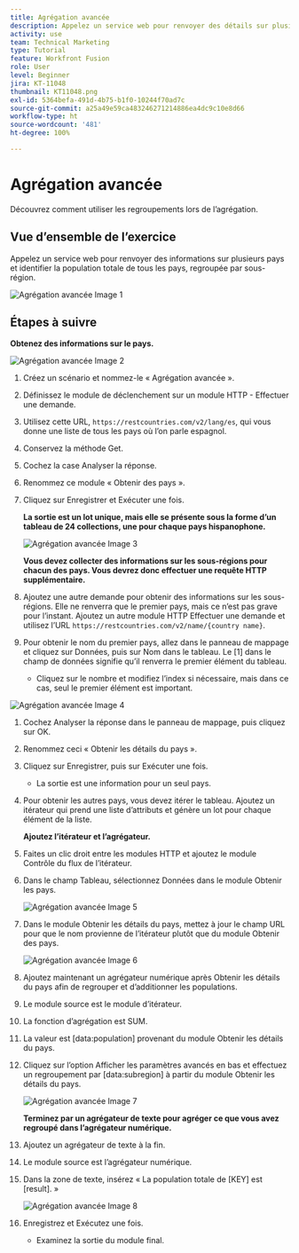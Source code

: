 ```yaml
---
title: Agrégation avancée
description: Appelez un service web pour renvoyer des détails sur plusieurs pays et identifier la population, regroupée par sous-région.
activity: use
team: Technical Marketing
type: Tutorial
feature: Workfront Fusion
role: User
level: Beginner
jira: KT-11048
thumbnail: KT11048.png
exl-id: 5364befa-491d-4b75-b1f0-10244f70ad7c
source-git-commit: a25a49e59ca483246271214886ea4dc9c10e8d66
workflow-type: ht
source-wordcount: '481'
ht-degree: 100%

---
```


# Agrégation avancée

Découvrez comment utiliser les regroupements lors de l’agrégation.

## Vue d’ensemble de l’exercice

Appelez un service web pour renvoyer des informations sur plusieurs pays et identifier la population totale de tous les pays, regroupée par sous-région.

![Agrégation avancée Image 1](../12-exercises/assets/advanced-aggregation-walkthrough-1.png)

## Étapes à suivre

**Obtenez des informations sur le pays.**

![Agrégation avancée Image 2](../12-exercises/assets/advanced-aggregation-walkthrough-2.png)

1. Créez un scénario et nommez-le « Agrégation avancée ».
1. Définissez le module de déclenchement sur un module HTTP - Effectuer une demande.
1. Utilisez cette URL, `https://restcountries.com/v2/lang/es`, qui vous donne une liste de tous les pays où l’on parle espagnol.
1. Conservez la méthode Get.
1. Cochez la case Analyser la réponse.
1. Renommez ce module « Obtenir des pays ».
1. Cliquez sur Enregistrer et Exécuter une fois.

   **La sortie est un lot unique, mais elle se présente sous la forme d’un tableau de 24 collections, une pour chaque pays hispanophone.**

   ![Agrégation avancée Image 3](../12-exercises/assets/advanced-aggregation-walkthrough-3.png)

   **Vous devez collecter des informations sur les sous-régions pour chacun des pays. Vous devrez donc effectuer une requête HTTP supplémentaire.**

1. Ajoutez une autre demande pour obtenir des informations sur les sous-régions. Elle ne renverra que le premier pays, mais ce n’est pas grave pour l’instant. Ajoutez un autre module HTTP Effectuer une demande et utilisez l’URL `https://restcountries.com/v2/name/{country name}`.
1. Pour obtenir le nom du premier pays, allez dans le panneau de mappage et cliquez sur Données, puis sur Nom dans le tableau. Le [1] dans le champ de données signifie qu’il renverra le premier élément du tableau.

   + Cliquez sur le nombre et modifiez l’index si nécessaire, mais dans ce cas, seul le premier élément est important.

![Agrégation avancée Image 4](../12-exercises/assets/advanced-aggregation-walkthrough-4.png)

1. Cochez Analyser la réponse dans le panneau de mappage, puis cliquez sur OK.
1. Renommez ceci « Obtenir les détails du pays ».
1. Cliquez sur Enregistrer, puis sur Exécuter une fois.

   + La sortie est une information pour un seul pays.

1. Pour obtenir les autres pays, vous devez itérer le tableau. Ajoutez un itérateur qui prend une liste d’attributs et génère un lot pour chaque élément de la liste.

   **Ajoutez l’itérateur et l’agrégateur.**

1. Faites un clic droit entre les modules HTTP et ajoutez le module Contrôle du flux de l’itérateur.
1. Dans le champ Tableau, sélectionnez Données dans le module Obtenir les pays.

   ![Agrégation avancée Image 5](../12-exercises/assets/advanced-aggregation-walkthrough-5.png)

1. Dans le module Obtenir les détails du pays, mettez à jour le champ URL pour que le nom provienne de l’itérateur plutôt que du module Obtenir des pays.

   ![Agrégation avancée Image 6](../12-exercises/assets/advanced-aggregation-walkthrough-6.png)

1. Ajoutez maintenant un agrégateur numérique après Obtenir les détails du pays afin de regrouper et d’additionner les populations.
1. Le module source est le module d’itérateur.
1. La fonction d’agrégation est SUM.
1. La valeur est [data:population] provenant du module Obtenir les détails du pays.
1. Cliquez sur l’option Afficher les paramètres avancés en bas et effectuez un regroupement par [data:subregion] à partir du module Obtenir les détails du pays.

   ![Agrégation avancée Image 7](../12-exercises/assets/advanced-aggregation-walkthrough-7.png)

   **Terminez par un agrégateur de texte pour agréger ce que vous avez regroupé dans l’agrégateur numérique.**

1. Ajoutez un agrégateur de texte à la fin.
1. Le module source est l’agrégateur numérique.
1. Dans la zone de texte, insérez « La population totale de [KEY] est [result]. »

   ![Agrégation avancée Image 8](../12-exercises/assets/advanced-aggregation-walkthrough-8.png)

1. Enregistrez et Exécutez une fois.

   + Examinez la sortie du module final.
